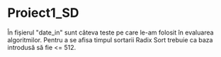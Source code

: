 # Proiect1_SD
În fișierul "date_in" sunt câteva teste pe care le-am folosit în evaluarea algoritmilor. Pentru a se afisa timpul sortarii Radix Sort trebuie ca baza introdusă să fie <= 512.
